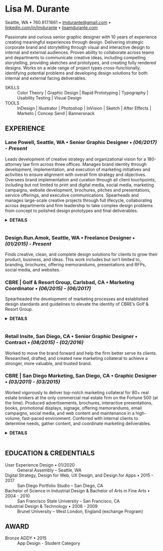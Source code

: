 # Lisa M. Durante


Seattle, WA • 760.917.1661 • [lmdurante@gmail.com](mailto:lmdurante@gmail.com) • [linkedin.com/in/lmdurante](https://www.linkedin.com/in/lmdurante) • [lisamdurante.com](https://www.lisamdurante.com)

Passionate and curious senior graphic designer with 10 years of experience creating meaningful experiences through design. Delivering strategic corporate brand and storytelling through visual and interactive design to internal and external audiences. Proven ability to collaborate across teams and departments to communicate creative ideas, including compelling storytelling, providing sketches and prototypes, and creating fully rendered designs. Works on a wide range of project types cross-functionally, identifying potential problems and developing design solutions for both internal and external facing deliverables.

<dl>
   <dt>SKILLS</dt>
   <dd>Color Theory | Graphic Design | Rapid Prototyping | Typography | Usability Testing | Visual Design</dd>
  
   <dt>TOOLS</dt>
   <dd>InDesign | Illustrator | Photoshop | InVision | Sketch | After Effects | Marketo | Concep Send | Bannersnack</dd>
 </dl>


## EXPERIENCE

### Lane Powell, Seattle, WA • Senior Graphic Designer • *(06/2017) - Present*
Leads development of creative strategy and organizational vision for a 180-attorney law firm across three offices. Manages brand identity through development, implementation, and execution of marketing initiatives and activities to ensure alignment with overall firm strategy and objectives. Oversees brand implementation and curation through all client touchpoints, including but not limited to print and digital media, social media, marketing campaigns, website development, brochures, pitches and presentations, service offerings, and executive communications. Spearheads and manages large-scale creative projects through full lifecycle, collaborating across departments and firm leadership to take complex design problems from concept to polished design prototypes and final deliverables.
<details>
<summary><strong>DETAILS</strong></summary>
  <ul>
    <li>Sourced and managed production and implementation of Marketo, a marketing automation tool, including developing templates, landing pages, forms, and flows for both events and email communications</li>
      <ul>
        <li>Co-developed and presented department training for the platform</li>
      </ul>
   <li>Manage website improvements; conducting research, creating prototypes, leading testing, managing deadlines, and pushing vendor delivery to control costs</li>
      <ul>
        <li>Create and present prototypes and specs for extensive design and function changes across the platform and lead user testing on those changes</li>
        <li>Developed major alterations to Word and PDF outputs and worked extensively with the vendor on implementation and performed rigorous testing to ensure functionality</li>
      </ul>
    <li>Led the creative development of the firm's annual Labor & Employment Seminar through the adaptation of live in-person event to 9-week webinar series</li>
      <ul>
        <li>Created all marketing collateral, utilized across seven different platforms</li>
        <li>Drove content curation, collaboration, and deadlines across multiple departments</li>
        <li>Adapted previous process to accommodate the need to go virtual and worked in new technologies to build out landing pages to increase accessibility and reach of offering</li>
        </ul>
    <li>Through creative storytelling and design, developed interactive and comprehensive visual journey of firmwide OKR initiative to build understanding and awareness of the process</li>
    <li>Named <strong>Subject Matter Expert (SME) on all visual design and external client marketing collateral</strong>, positioning the firm to output polished and consistent deliverables across all channels. Including but not limited to:</li>
    <ul>
      <li>PowerPoint trainings and internal intranet PowerPoint resource center</li>
      <li>Templatized RFPs and pitches</li>
      <li>Marketo emails, landing pages, and forms</li>
      <li>Word and PDF outputs for team practice pages and attorney profiles from website</li>
    </ul>
    <li><strong>Promoted to Senior Graphic Designer December 2019</strong> after serving as Graphic Designer for two years</li>
 </ul>
</details>
<br>


### Design.Run.Amok, Seattle, WA • Freelance Designer • *(01/2015) - Present*
Finds creative, clean, and complete design solutions for clients to grow their product, business, and ideas. This work includes but isn’t limited to, branding, brochures, offering memorandums, presentations and RFPs, social media, and websites.

### CBRE | Golf & Resort Group, Carlsbad, CA • Marketing Coordinator • *(06/2015) - (06/2017)*
Spearheaded the development of marketing processes and established design standards and guidelines to elevate the identity of CBRE’s Golf & Resort Group. 
<details>
<summary><strong>DETAILS</strong></summary>
  <ul>
    <li>Coordinated and built team pages on new corporate website platform, engaging with upper-level marketing individuals to ensure the team, our properties, and our business were being presented in the best way</li>
     <li>Improved marketing production process through development and implementation of unique and sustainable templates for RFPs and social media, aiding in not only streamlining the process but also strengthening the brand through consistency and high-level deliverables</li>
     <li>Produced branding plan and guidelines with unique specialty identity within and in adherence to existing corporate branding that included team and specialty brochures, logos, evergreen graphics and infographics, and more</li>
  </ul>
</details>
<br>


### Retail Insite, San Diego, CA • Senior Graphic Designer • Contract • *(08/2015) - (02/2016)*
Worked to move the brand forward and help the firm better serve its clients. Researched, drafted, and created new marketing collateral to achieve a stronger, more valuable, and trusted brand.

### CBRE | San Diego Marketing, San Diego, CA • Graphic Designer • *(03/2011) - (03/2015)*
Worked vigorously to deliver top-notch marketing collateral for 80+ real estate brokers at the only commercial real estate firm on the Fortune 500 (at the time). Produced advertisements, brochures, interactive presentations, books, promotional displays, signage, offering memorandums, email campaigns, social media, and web content and maintenance in a high-volume, fast-paced environment. Conferred with internal clients to determine needs, gather content, and coordinate marketing deliverables.
<details>
<summary><strong>DETAILS</strong></summary>
  <ul>
    <li>Received <strong>Team Player of the Year in 2012 and 2015</strong>, which is awarded to the staff member who exceeds expectations in the performance of daily responsibilities, while demonstrating the valued qualities of customer service, teamwork, and dependability</li>
     <li>Learned how to create interactive SWF presentations and pitches—became only person on the team who could</li>
     <li>Conducted trainings on the Adobe Creative Suite and created training sheets for staff on InDesign, printing production, email blasts, and interactive files</li>
  </ul>
</details>
<br>


## EDUCATION & CREDENTIALS
<dl>
  <dt>User Experience Design • 01/2020</dt>
  <dd>General Assembly – Seattle, WA</dd>

  <dt>Digital Strategy, Design for Web, UX Design, and Design for Apps • 2015 - 2017</dt>
  <dd>San Diego Portfolio Studio – San Diego, CA</dd>

  <dt>Bachelor of Science in Industrial Design & Bachelor of Arts in Fine Arts • 2004 - 2010</dt>
  <dd>San Francisco State University – San Francisco, CA</dd>

  <dt>Industrial Design & Technology • 2008 - 2009</dt>
  <dd>Brunel University – West London, England (exchange Program)</dd>
</dl>


## AWARD
<dl>
   <dt>Bronze ADDY • 2015 </dt>
   <dd>App Design - Student Category</dd>
   </dl>
